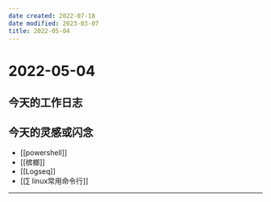 ```yaml
---
date created: 2022-07-18
date modified: 2023-03-07
title: 2022-05-04
---
```


# 2022-05-04

## 今天的工作日志

## 今天的灵感或闪念

- [[powershell]]
- [[槟榔]]
- [[Logseq]]
- [[∑ linux常用命令行]]
---
